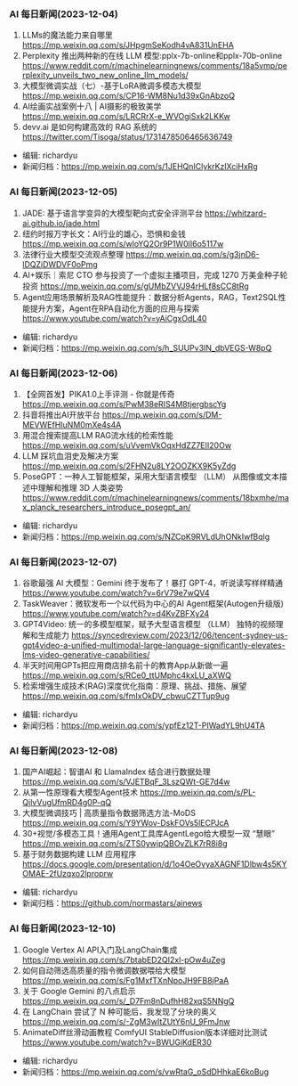 ### AI 每日新闻(2023-12-04)

1. LLMs的魔法能力来自哪里 https://mp.weixin.qq.com/s/JHpgmSeKodh4vA831UnEHA
2. Perplexity 推出两种新的在线 LLM 模型:pplx-7b-online和pplx-70b-online https://www.reddit.com/r/machinelearningnews/comments/18a5vmp/perplexity_unveils_two_new_online_llm_models/
3. 大模型微调实战（七）-基于LoRA微调多模态大模型 https://mp.weixin.qq.com/s/CP16-WM8Nu1d39xGnAbzoQ
4. AI绘画实战案例十八 | AI摄影的极致美学 https://mp.weixin.qq.com/s/LRCRrX-e_WVOgiSxk2LKKw
5. devv.ai 是如何构建高效的 RAG 系统的 https://twitter.com/Tisoga/status/1731478506465636749

* 编辑: richardyu
* 新闻归档：https://mp.weixin.qq.com/s/1JEHQnIClykrKzIXciHxRg

### AI 每日新闻(2023-12-05)

1. JADE: 基于语言学变异的大模型靶向式安全评测平台 https://whitzard-ai.github.io/jade.html
2. 纽约时报万字长文：AI行业的雄心，恐惧和金钱 https://mp.weixin.qq.com/s/wloYQ2Or9P1W0lI6o5117w
3. 法律行业大模型交流观点整理 https://mp.weixin.qq.com/s/g3jnD6-lDQZiDWDVF0oPmg
4. AI+娱乐｜索尼 CTO 参与投资了一个虚拟主播项目，完成 1270 万美金种子轮投资 https://mp.weixin.qq.com/s/gUMbZVVJ94rHLf8sCC8tRg
5. Agent应用场景解析及RAG性能提升：数据分析Agents，RAG，Text2SQL性能提升方案，Agent在RPA自动化方面的应用与探索 https://www.youtube.com/watch?v=yAiCgxOdL40

* 编辑: richardyu
* 新闻归档：https://mp.weixin.qq.com/s/h_SUUPv3IN_dbVEGS-W8pQ

### AI 每日新闻(2023-12-06)

1. 【全网首发】PIKA1.0上手评测 - 你就是传奇 https://mp.weixin.qq.com/s/PwM38eRIS4M8tjergbscYg
2. 抖音将推出AI开放平台 https://mp.weixin.qq.com/s/DM-MEVWEfHIuNM0mXe4s4A
3. 用混合搜索提高LLM RAG流水线的检索性能 https://mp.weixin.qq.com/s/uVvemVkOqxHdZZ7EII20Ow
4. LLM 踩坑血泪史及解决方案 https://mp.weixin.qq.com/s/2FHN2u8LY2OOZKX9K5yZdg
5. PoseGPT：一种人工智能框架，采用大型语言模型 （LLM） 从图像或文本描述中理解和推理 3D 人类姿势 https://www.reddit.com/r/machinelearningnews/comments/18bxmhe/max_planck_researchers_introduce_posegpt_an/

* 编辑: richardyu
* 新闻归档：https://mp.weixin.qq.com/s/NZCpK9RVLdUhONkIwfBqlg

### AI 每日新闻(2023-12-07)

1. 谷歌最强 AI 大模型：Gemini 终于发布了！暴打 GPT-4，听说读写样样精通 https://www.youtube.com/watch?v=6rV79e7wQV4
2. TaskWeaver：微软发布一个以代码为中心的AI Agent框架(Autogen升级版)  https://www.youtube.com/watch?v=d4KvZBFXy24
3. GPT4Video: 统一的多模型框架，赋予大型语言模型 （LLM） 独特的视频理解和生成能力 https://syncedreview.com/2023/12/06/tencent-sydney-us-gpt4video-a-unified-multimodal-large-language-significantly-elevates-lms-video-generative-capabilities/
4. 半天时间用GPTs把应用商店排名前十的教育App从新做一遍 https://mp.weixin.qq.com/s/RCe0_ttUMphc4kxLU_aXWQ
5. 检索增强生成技术(RAG)深度优化指南：原理、挑战、措施、展望 https://mp.weixin.qq.com/s/fmIxOkDV_cbwuCZTTup9ug

* 编辑: richardyu
* 新闻归档：https://mp.weixin.qq.com/s/ypfEz12T-PIWadYL9hU4TA

### AI 每日新闻(2023-12-08)

1. 国产AI崛起：智谱AI 和 LlamaIndex 结合进行数据处理 https://mp.weixin.qq.com/s/VJETBqF_3LszQWt-GE7d4w
2. 从第一性原理看大模型Agent技术 https://mp.weixin.qq.com/s/PL-QjlvVugUfmRD4g0P-qQ
3. 大模型微调技巧 | 高质量指令数据筛选方法-MoDS https://mp.weixin.qq.com/s/Y9YWov-DskFOVs5lECPJcA
4. 30+视觉/多模态工具！通用Agent工具库AgentLego给大模型一双 “慧眼” https://mp.weixin.qq.com/s/ZTS0ywjpQBOvZLK7rR8i8g
5. 基于财务数据构建 LLM 应用程序 https://docs.google.com/presentation/d/1o4OeOvyaXAGNF1Dlbw4s5KYOMAE-2fUzqxo2lproprw

* 编辑: richardyu
* 新闻归档：https://github.com/normastars/ainews

### AI 每日新闻(2023-12-10)

1. Google Vertex AI API入门及LangChain集成 https://mp.weixin.qq.com/s/7btabED2QI2xl-pOw4uZeg
2. 如何自动筛选高质量的指令微调数据喂给大模型 https://mp.weixin.qq.com/s/Fg1MxfTXnNpoJH9FB8jPaA
3. 关于 Google Gemini 的八点启示 https://mp.weixin.qq.com/s/_D7Fm8nDufhH82xqS5NNgQ
4. 在 LangChain 尝试了 N 种可能后，我发现了分块的奥义 https://mp.weixin.qq.com/s/-ZgM3wItZUtY6nU_9FmJnw
5. AnimateDiff丝滑动画教程 ComfyUI StableDiffusion版本详细对比测试 https://www.youtube.com/watch?v=BWUGiKdER30

* 编辑: richardyu
* 新闻归档：https://mp.weixin.qq.com/s/vwRtaG_oSdDHhkaE6koBug
